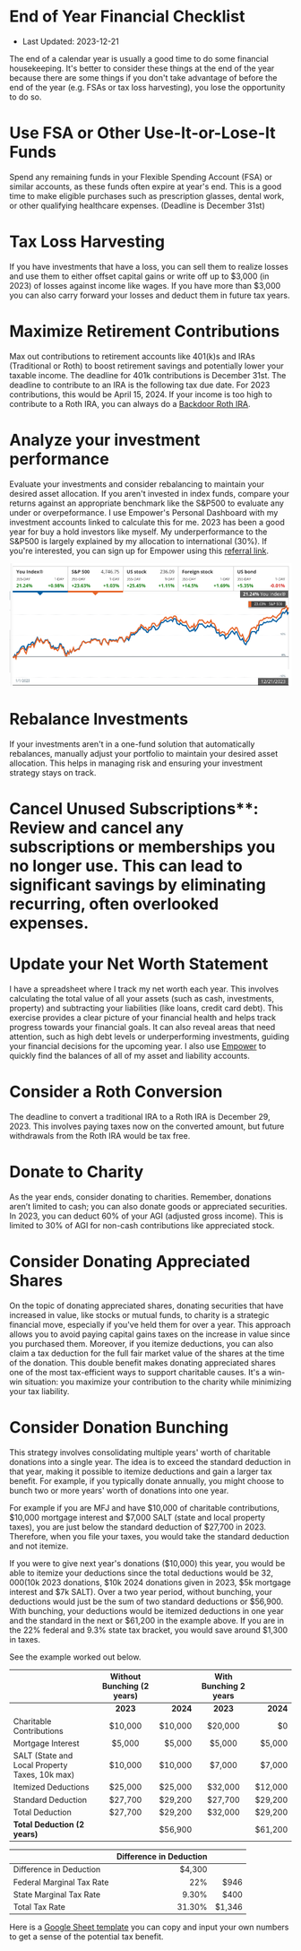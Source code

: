 # End of Year Financial Checklist

- Last Updated: 2023-12-21

The end of a calendar year is usually a good time to do some financial housekeeping. It's better to consider these things at the end of the year because there are some things if you don't take advantage of before the end of the year (e.g. FSAs or tax loss harvesting), you lose the opportunity to do so.

# Use FSA or Other Use-It-or-Lose-It Funds

Spend any remaining funds in your Flexible Spending Account (FSA) or similar accounts, as these funds often expire at year's end. This is a good time to make eligible purchases such as prescription glasses, dental work, or other qualifying healthcare expenses. (Deadline is December 31st)

# Tax Loss Harvesting

If you have investments that have a loss, you can sell them to realize losses and use them to either offset capital gains or write off up to $3,000 (in 2023) of losses against income like wages. If you have more than $3,000 you can also carry forward your losses and deduct them in future tax years.

# Maximize Retirement Contributions

Max out contributions to retirement accounts like 401(k)s and IRAs (Traditional or Roth) to boost retirement savings and potentially lower your taxable income. The deadline for 401k contributions is December 31st. The deadline to contribute to an IRA is the following tax due date. For 2023 contributions, this would be April 15, 2024. If your income is too high to contribute to a Roth IRA, you can always do a [Backdoor Roth IRA](https://thefinancebuff.com/the-backdoor-roth-ira-a-complete-how-to.html).

# Analyze your investment performance

Evaluate your investments and consider rebalancing to maintain your desired asset allocation. If you aren't invested in index funds, compare your returns against an appropriate benchmark like the S&P500 to evaluate any under or overpeformance. I use Empower's Personal Dashboard with my investment accounts linked to calculate this for me. 2023 has been a good year for buy a hold investors like myself. My underperformance to the S&P500 is largely explained by my allocation to international (30%). If you're interested, you can sign up for Empower using this [referral link](https://empowerreferral.link/lawrencewu).

![2023 Returns](./images/end_of_year_checklist/empower_returns_2023.png)

# Rebalance Investments

If your investments aren't in a one-fund solution that automatically rebalances, manually adjust your portfolio to maintain your desired asset allocation. This helps in managing risk and ensuring your investment strategy stays on track.

# Cancel Unused Subscriptions**: Review and cancel any subscriptions or memberships you no longer use. This can lead to significant savings by eliminating recurring, often overlooked expenses.

# Update your Net Worth Statement

I have a spreadsheet where I track my net worth each year. This involves calculating the total value of all your assets (such as cash, investments, property) and subtracting your liabilities (like loans, credit card debt). This exercise provides a clear picture of your financial health and helps track progress towards your financial goals. It can also reveal areas that need attention, such as high debt levels or underperforming investments, guiding your financial decisions for the upcoming year. I also use [Empower](https://empowerreferral.link/lawrencewu) to quickly find the balances of all of my asset and liability accounts.

# Consider a Roth Conversion
The deadline to convert a traditional IRA to a Roth IRA is December 29, 2023. This involves paying taxes now on the converted amount, but future withdrawals from the Roth IRA would be tax free.

# Donate to Charity

As the year ends, consider donating to charities. Remember, donations aren’t limited to cash; you can also donate goods or appreciated securities. In 2023, you can deduct 60% of your AGI (adjusted gross income). This is limited to 30% of AGI for non-cash contributions like appreciated stock.

# Consider Donating Appreciated Shares

On the topic of donating appreciated shares, donating securities that have increased in value, like stocks or mutual funds, to charity is a strategic financial move, especially if you've held them for over a year. This approach allows you to avoid paying capital gains taxes on the increase in value since you purchased them. Moreover, if you itemize deductions, you can also claim a tax deduction for the full fair market value of the shares at the time of the donation. This double benefit makes donating appreciated shares one of the most tax-efficient ways to support charitable causes. It's a win-win situation: you maximize your contribution to the charity while minimizing your tax liability.

# Consider Donation Bunching

This strategy involves consolidating multiple years' worth of charitable donations into a single year. The idea is to exceed the standard deduction in that year, making it possible to itemize deductions and gain a larger tax benefit. For example, if you typically donate annually, you might choose to bunch two or more years' worth of donations into one year. 

For example if you are MFJ and have $10,000 of charitable contributions, $10,000 mortgage interest and $7,000 SALT (state and local property taxes), you are just below the standard deduction of $27,700 in 2023. Therefore, when you file your taxes, you would take the standard deduction and not itemize. 

If you were to give next year's donations ($10,000) this year, you would be able to itemize your deductions since the total deductions would be $32,000 ($10k 2023 donations, $10k 2024 donations given in 2023, $5k mortgage interest and $7k SALT). Over a two year period, without bunching, your deductions would just be the sum of two standard deductions or $56,900. With bunching, your deductions would be itemized deductions in one year and the standard in the next or $61,200 in the example above. If you are in the 22% federal and 9.3% state tax bracket, you would save around $1,300 in taxes.

See the example worked out below.

|                     | **Without Bunching (2 years)** |        | **With Bunching 2 years** |        |
|---------------------|:------------------------------:|-------:|:-------------------------:|-------:|
|                     |             **2023**           | **2024** |           **2023**          | **2024** |
| Charitable Contributions |             $10,000           | $10,000 |           $20,000           |   $0    |
| Mortgage Interest   |             $5,000             | $5,000 |           $5,000            | $5,000 |
| SALT (State and Local Property Taxes, 10k max) |             $10,000            | $10,000 |           $7,000            | $7,000 |
| Itemized Deductions |             $25,000            | $25,000 |           $32,000           | $12,000 |
| Standard Deduction  |             $27,700            | $29,200 |           $27,700           | $29,200 |
| Total Deduction     |             $27,700            | $29,200 |           $32,000           | $29,200 |
| **Total Deduction (2 years)** |                        | $56,900 |                           | $61,200 |


|                           | **Difference in Deduction** |       |
|---------------------------|----------------------------:|------:|
| Difference in Deduction   |                      $4,300 |       |
| Federal Marginal Tax Rate |                        22%  | $946  |
| State Marginal Tax Rate   |                       9.30% | $400  |
| Total Tax Rate            |                      31.30% | $1,346 |

Here is a [Google Sheet template](https://docs.google.com/spreadsheets/d/18y7RAZ8A4GlAp99_udxMRquSYq2U9PxKyvtvLB-uaWU/edit#gid=0) you can copy and input your own numbers to get a sense of the potential tax benefit.